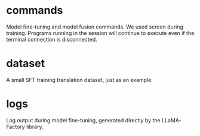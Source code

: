 # commands
Model fine-tuning and model fusion commands.
We used screen during training. Programs running in the session will continue to execute even if the terminal connection is disconnected.

# dataset
A small SFT training translation dataset, just as an example.

# logs
Log output during model fine-tuning, generated directly by the LLaMA-Factory library.
